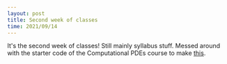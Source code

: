 ```yaml
---
layout: post
title: Second week of classes
time: 2021/09/14
---
```


It's the second week of classes! Still mainly syllabus stuff.
Messed around with the starter code of the Computational PDEs course to make  <a class="sidebar-nav-item" href="{{ site.baseurl }}/public/pages/Animations#Heartbeat_final.mp4" style="display:inline">this</a>.

